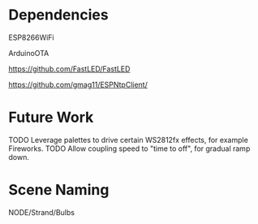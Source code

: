 # Dependencies

ESP8266WiFi

ArduinoOTA

https://github.com/FastLED/FastLED

https://github.com/gmag11/ESPNtpClient/

# Future Work

TODO Leverage palettes to drive certain WS2812fx effects, for example Fireworks.
TODO Allow coupling speed to "time to off", for gradual ramp down.

# Scene Naming

NODE/Strand/Bulbs


